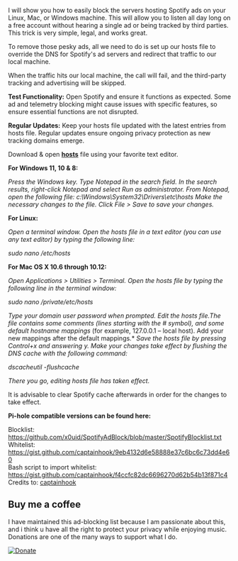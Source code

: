 I will show you how to easily block the servers hosting Spotify ads on your Linux, Mac, or Windows machine. This will allow you to listen all day long on a free account without hearing a single ad or being tracked by third parties. This trick is very simple, legal, and works great.

To remove those pesky ads, all we need to do is set up our hosts file to override the DNS for Spotify's ad servers and redirect that traffic to our local machine.

When the traffic hits our local machine, the call will fail, and the third-party tracking and advertising will be skipped.

**Test Functionality:**
Open Spotify and ensure it functions as expected. Some ad and telemetry blocking might cause issues with specific features, so ensure essential functions are not disrupted.

**Regular Updates:**
Keep your hosts file updated with the latest entries from hosts file. Regular updates ensure ongoing privacy protection as new tracking domains emerge.

Download & open [**hosts**](https://github.com/x0uid/SpotifyAdBlock/blob/master/hosts) file using your favorite text editor. 

**For Windows 11, 10 & 8:**

*Press the Windows key.*
*Type Notepad in the search field.*
*In the search results, right-click Notepad and select Run as administrator.*
*From Notepad, open the following file: c:\Windows\System32\Drivers\etc\hosts*
*Make the necessary changes to the file. Click File > Save to save your changes.*

**For Linux:**

*Open a terminal window.*
*Open the hosts file in a text editor (you can use any text editor) by typing the following line:*

*sudo nano /etc/hosts*

**For Mac OS X 10.6 through 10.12:**

*Open Applications > Utilities > Terminal.*
*Open the hosts file by typing the following line in the terminal window:*

*sudo nano /private/etc/hosts*

*Type your domain user password when prompted.*
*Edit the hosts file.The file contains some comments (lines starting with the # symbol), and some default hostname mappings* (for example, 127.0.0.1 – local host). Add your new mappings after the default mappings.*
*Save the hosts file by pressing Control+x and answering y.*
*Make your changes take effect by flushing the DNS cache with the following command:*

*dscacheutil -flushcache*

*There you go, editing hosts file has taken effect.*

It is advisable to clear Spotify cache afterwards in order for the changes to take effect.


**Pi-hole compatible versions can be found here:**

Blocklist: https://github.com/x0uid/SpotifyAdBlock/blob/master/SpotifyBlocklist.txt  
Whitelist: https://gist.github.com/captainhook/9eb4132d6e58888e37c6bc6c73dd4e60  
Bash script to import whitelist: https://gist.github.com/captainhook/f4ccfc82dc6696270d62b54b13f871c4  
Credits to: [captainhook](https://github.com/captainhook)

## Buy me a coffee
I have maintained this ad-blocking list because I am passionate about this, and i think u have all the right to protect your privacy while enjoying music. 
Donations are one of the many ways to support what I do.

[![Donate](https://img.shields.io/badge/Donate-PayPal-green.svg)](https://www.paypal.com/cgi-bin/webscr?cmd=_s-xclick&hosted_button_id=C7CEG3BFRDPSN)
